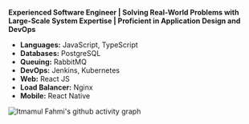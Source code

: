 **Experienced Software Engineer | Solving Real-World Problems with Large-Scale System Expertise | Proficient in Application Design and DevOps**

- **Languages:** JavaScript, TypeScript  
- **Databases:** PostgreSQL  
- **Queuing:** RabbitMQ  
- **DevOps:** Jenkins, Kubernetes  
- **Web:** React JS  
- **Load Balancer:** Nginx
- **Mobile:** React Native  

![Itmamul Fahmi's github activity graph](https://github-readme-activity-graph.vercel.app/graph?username=fahmiitmamul&theme=tokyo-night)
